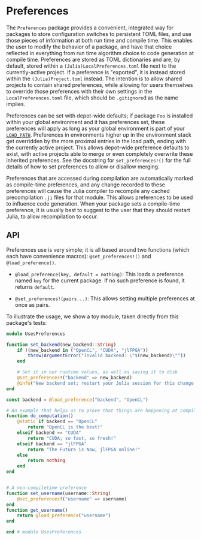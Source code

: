 # Preferences

The `Preferences` package provides a convenient, integrated way for packages to store configuration switches to persistent TOML files, and use those pieces of information at both run time and compile time.
This enables the user to modify the behavior of a package, and have that choice reflected in everything from run time algorithm choice to code generation at compile time.
Preferences are stored as TOML dictionaries and are, by default, stored within a `(Julia)LocalPreferences.toml` file next to the currently-active project.
If a preference is "exported", it is instead stored within the `(Julia)Project.toml` instead.
The intention is to allow shared projects to contain shared preferences, while allowing for users themselves to override those preferences with their own settings in the `LocalPreferences.toml` file, which should be `.gitignore`d as the name implies.

Preferences can be set with depot-wide defaults; if package `Foo` is installed within your global environment and it has preferences set, these preferences will apply as long as your global environment is part of your [`LOAD_PATH`](https://docs.julialang.org/en/v1/manual/code-loading/#Environment-stacks).
Preferences in environments higher up in the environment stack get overridden by the more proximal entries in the load path, ending with the currently active project.
This allows depot-wide preference defaults to exist, with active projects able to merge or even completely overwrite these inherited preferences.
See the docstring for `set_preferences!()` for the full details of how to set preferences to allow or disallow merging.

Preferences that are accessed during compilation are automatically marked as compile-time preferences, and any change recorded to these preferences will cause the Julia compiler to recompile any cached precompilation `.ji` files for that module.
This allows preferences to be used to influence code generation.
When your package sets a compile-time preference, it is usually best to suggest to the user that they should restart Julia, to allow recompilation to occur.

## API

Preferences use is very simple; it is all based around two functions (which each have convenience macros): `@set_preferences!()` and `@load_preference()`.

* `@load_preference(key, default = nothing)`: This loads a preference named `key` for the current package.  If no such preference is found, it returns `default`.

* `@set_preferences!(pairs...)`: This allows setting multiple preferences at once as pairs.

To illustrate the usage, we show a toy module, taken directly from this package's tests:

```julia
module UsesPreferences

function set_backend(new_backend::String)
    if !(new_backend in ("OpenCL", "CUDA", "jlFPGA"))
        throw(ArgumentError("Invalid backend: \"$(new_backend)\""))
    end

    # Set it in our runtime values, as well as saving it to disk
    @set_preferences!("backend" => new_backend)
    @info("New backend set; restart your Julia session for this change to take effect!")
end

const backend = @load_preference("backend", "OpenCL")

# An example that helps us to prove that things are happening at compile-time
function do_computation()
    @static if backend == "OpenCL"
        return "OpenCL is the best!"
    elseif backend == "CUDA"
        return "CUDA; so fast, so fresh!"
    elseif backend == "jlFPGA"
        return "The Future is Now, jlFPGA online!"
    else
        return nothing
    end
end


# A non-compiletime preference
function set_username(username::String)
    @set_preferences!("username" => username)
end
function get_username()
    return @load_preference("username")
end

end # module UsesPreferences
```
